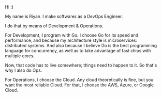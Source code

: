 Hi :)

My name is Riyan. I make softwares as a DevOps Engineer.

I do that by means of Development & Operations.

For Development, I program with Go.
I choose Go for its speed and performance, and because my architecture style is microservices: distributed systems.
And also because I believe Go is the best programming language for concurrency, as well as to take advantage of fast chips with multiple cores.

Now, that code has to live somewhere; things need to happen to it.
So that's why I also do Ops. 

For Operations, I choose the Cloud. Any cloud theoretically is fine, but you want the most reliable Cloud. For that, I choose the AWS, Azure, or Google Cloud.


